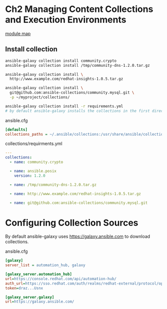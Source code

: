 # Ch2 Managing Content Collections and Execution Environments

[module map](https://github.com/ansible/ansible/blob/devel/lib/ansible/config/ansible_builtin_runtime.yml )

## Install collection

```sh
ansible-galaxy collection install community.crypto
ansible-galaxy collection install /tmp/community-dns-1.2.0.tar.gz

ansible-galaxy collection install \
  http://www.example.com/redhat-insights-1.0.5.tar.gz

ansible-galaxy collection install \
  git@github.com:ansible-collections/community.mysql.git \
  -p ~/myproject/collections/

ansible-galaxy collection install -r requirements.yml
# by default ansible-galaxy installs the collections in the first directory that the collections_paths directive points to
```
ansible.cfg
```ini
[defaults]
collections_paths = ~/.ansible/collections:/usr/share/ansible/collections.
```

collections/requirments.yml
```yml
---
collections:
  - name: community.crypto

  - name: ansible.posix
    version: 1.2.0

  - name: /tmp/community-dns-1.2.0.tar.gz

  - name: http://www.example.com/redhat-insights-1.0.5.tar.gz

  - name: git@github.com:ansible-collections/community.mysql.git
```


# Configuring Collection Sources

By default ansible-galaxy uses https://galaxy.ansible.com to download collections.

ansible.cfg
```ini
[galaxy]
server_list = automation_hub, galaxy

[galaxy_server.automation_hub]
url=https://console.redhat.com/api/automation-hub/
auth_url=https://sso.redhat.com/auth/realms/redhat-external/protocol/openid-connect/token
token=draz...Usnx

[galaxy_server.galaxy]
url=https://galaxy.ansible.com/
```
